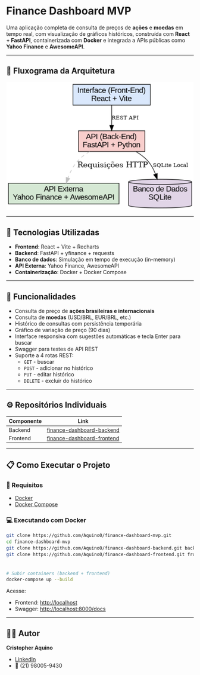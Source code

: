 # Finance Dashboard MVP

Uma aplicação completa de consulta de preços de **ações** e **moedas** em tempo real, com visualização de gráficos históricos, construída com **React + FastAPI**, containerizada com **Docker** e integrada a APIs públicas como **Yahoo Finance** e **AwesomeAPI**.

---

## :art: Fluxograma da Arquitetura

<p align="center">
  <img src="docs/fluxograma-arquitetura.png" alt="Fluxograma da Arquitetura" width="700">
</p>

---

## :hammer: Tecnologias Utilizadas

- **Frontend**: React + Vite + Recharts
- **Backend**: FastAPI + yfinance + requests
- **Banco de dados**: Simulação em tempo de execução (in-memory)
- **API Externa**: Yahoo Finance, AwesomeAPI
- **Containerização**: Docker + Docker Compose

---

## :rocket: Funcionalidades

- Consulta de preço de **ações brasileiras e internacionais**
- Consulta de **moedas** (USD/BRL, EUR/BRL, etc.)
- Histórico de consultas com persistência temporária
- Gráfico de variação de preço (90 dias)
- Interface responsiva com sugestões automáticas e tecla Enter para buscar
- Swagger para testes de API REST
- Suporte a 4 rotas REST:
  - `GET` - buscar
  - `POST` - adicionar no histórico
  - `PUT` - editar histórico
  - `DELETE` - excluir do histórico

---

## :gear: Repositórios Individuais

| Componente | Link |
|------------|------|
| Backend    | [finance-dashboard-backend](https://github.com/Aquino0/finance-dashboard-backend) |
| Frontend   | [finance-dashboard-frontend](https://github.com/Aquino0/finance-dashboard-frontend) |

---

## :clipboard: Como Executar o Projeto

### :whale: Requisitos

- [Docker](https://www.docker.com/)
- [Docker Compose](https://docs.docker.com/compose/)

### :computer: Executando com Docker

```bash
git clone https://github.com/Aquino0/finance-dashboard-mvp.git
cd finance-dashboard-mvp
git clone https://github.com/Aquino0/finance-dashboard-backend.git backend
git clone https://github.com/Aquino0/finance-dashboard-frontend.git frontend


# Subir containers (backend + frontend)
docker-compose up --build
```

Acesse:
- Frontend: [http://localhost](http://localhost)
- Swagger: [http://localhost:8000/docs](http://localhost:8000/docs)

---

## :man_technologist: Autor

**Cristopher Aquino**

- [LinkedIn](https://www.linkedin.com/in/%F0%9F%8E%AF-cristopher-aquino-4992b251/)
- 📱 (21) 98005-9430





